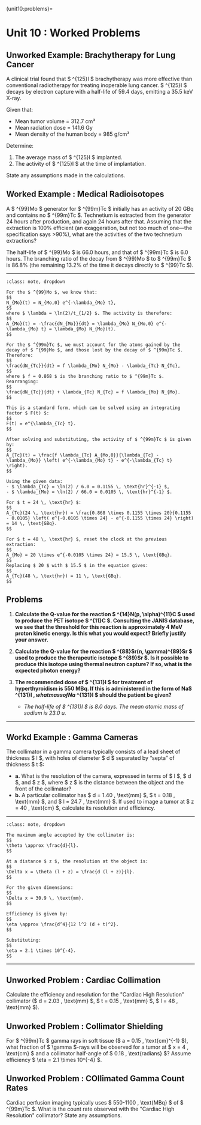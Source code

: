 (unit10:problems)=
# Unit 10 : Worked Problems

## Unworked Example: Brachytherapy for Lung Cancer

A clinical trial found that $ ^{125}I $ brachytherapy was more effective than conventional radiotherapy for treating inoperable lung cancer. $ ^{125}I $ decays by electron capture with a half-life of 59.4 days, emitting a 35.5 keV X-ray. 

Given that:
- Mean tumor volume = 312.7 cm³
- Mean radiation dose = 141.6 Gy
- Mean density of the human body = 985 g/cm³

Determine:
1. The average mass of $ ^{125}I $ implanted.
2. The activity of $ ^{125}I $ at the time of implantation.

State any assumptions made in the calculations.


## Worked Example : Medical Radioisotopes
A $ ^{99}Mo $ generator for $ ^{99m}Tc $ initially has an activity of 20 GBq and contains no $ ^{99m}Tc $. Technetium is extracted from the generator 24 hours after production, and again 24 hours after that. Assuming that the extraction is 100% efficient (an exaggeration, but not too much of one—the specification says >90%), what are the activities of the two technetium extractions?

The half-life of $ ^{99}Mo $ is 66.0 hours, and that of $ ^{99m}Tc $ is 6.0 hours. The branching ratio of the decay from $ ^{99}Mo $ to $ ^{99m}Tc $ is 86.8% (the remaining 13.2% of the time it decays directly to $ ^{99}Tc $).

---
```{admonition} Solution
:class: note, dropdown

For the $ ^{99}Mo $, we know that:
$$
N_{Mo}(t) = N_{Mo,0} e^{-\lambda_{Mo} t},
$$
where $ \lambda = \ln(2)/t_{1/2} $. The activity is therefore:
$$
A_{Mo}(t) = -\frac{dN_{Mo}}{dt} = \lambda_{Mo} N_{Mo,0} e^{-\lambda_{Mo} t} = \lambda_{Mo} N_{Mo}(t).
$$

For the $ ^{99m}Tc $, we must account for the atoms gained by the decay of $ ^{99}Mo $, and those lost by the decay of $ ^{99m}Tc $. Therefore:
$$
\frac{dN_{Tc}}{dt} = f \lambda_{Mo} N_{Mo} - \lambda_{Tc} N_{Tc},
$$
where $ f = 0.868 $ is the branching ratio to $ ^{99m}Tc $. Rearranging:
$$
\frac{dN_{Tc}}{dt} + \lambda_{Tc} N_{Tc} = f \lambda_{Mo} N_{Mo}.
$$

This is a standard form, which can be solved using an integrating factor $ F(t) $:
$$
F(t) = e^{\lambda_{Tc} t}.
$$

After solving and substituting, the activity of $ ^{99m}Tc $ is given by:
$$
A_{Tc}(t) = \frac{f \lambda_{Tc} A_{Mo,0}}{\lambda_{Tc} - \lambda_{Mo}} \left( e^{-\lambda_{Mo} t} - e^{-\lambda_{Tc} t} \right).
$$

Using the given data:
- $ \lambda_{Tc} = \ln(2) / 6.0 = 0.1155 \, \text{hr}^{-1} $,
- $ \lambda_{Mo} = \ln(2) / 66.0 = 0.0105 \, \text{hr}^{-1} $.

For $ t = 24 \, \text{hr} $:
$$
A_{Tc}(24 \, \text{hr}) = \frac{0.868 \times 0.1155 \times 20}{0.1155 - 0.0105} \left( e^{-0.0105 \times 24} - e^{-0.1155 \times 24} \right) = 14 \, \text{GBq}.
$$

For $ t = 48 \, \text{hr} $, reset the clock at the previous extraction:
$$
A_{Mo} = 20 \times e^{-0.0105 \times 24} = 15.5 \, \text{GBq}.
$$
Replacing $ 20 $ with $ 15.5 $ in the equation gives:
$$
A_{Tc}(48 \, \text{hr}) = 11 \, \text{GBq}.
$$

```


## Problems

1. **Calculate the Q-value for the reaction $ ^{14}N(p, \alpha)^{11}C $ used to produce the PET isotope $ ^{11}C $. Consulting the JANIS database, we see that the threshold for this reaction is approximately 4 MeV proton kinetic energy. Is this what you would expect? Briefly justify your answer.**

2. **Calculate the Q-value for the reaction $ ^{88}Sr(n, \gamma)^{89}Sr $ used to produce the therapeutic isotope $ ^{89}Sr $. Is it possible to produce this isotope using thermal neutron capture? If so, what is the expected photon energy?**

3. **The recommended dose of $ ^{131}I $ for treatment of hyperthyroidism is 550 MBq. If this is administered in the form of Na$ ^{131}I $, what mass of Na$ ^{131}I $ should the patient be given?**
   - *The half-life of $ ^{131}I $ is 8.0 days. The mean atomic mass of sodium is 23.0 u.*

---

## Workd Example : Gamma Cameras

The collimator in a gamma camera typically consists of a lead sheet of thickness $ l $, with holes of diameter $ d $ separated by “septa” of thickness $ t $:

- **a.** What is the resolution of the camera, expressed in terms of $ l $, $ d $, and $ z $, where $ z $ is the distance between the object and the front of the collimator?
- **b.** A particular collimator has $ d = 1.40 \, \text{mm} $, $ t = 0.18 \, \text{mm} $, and $ l = 24.7 \, \text{mm} $. If used to image a tumor at $ z = 40 \, \text{cm} $, calculate its resolution and efficiency.

---

```{admonition} Solution
:class: note, dropdown

The maximum angle accepted by the collimator is:
$$
\theta \approx \frac{d}{l}.
$$

At a distance $ z $, the resolution at the object is:
$$
\Delta x = \theta (l + z) = \frac{d (l + z)}{l}.
$$

For the given dimensions:
$$
\Delta x = 30.9 \, \text{mm}.
$$

Efficiency is given by:
$$
\eta \approx \frac{d^4}{12 l^2 (d + t)^2}.
$$

Substituting:
$$
\eta = 2.1 \times 10^{-4}.
$$

```

---


## Unworked Problem : Cardiac Collimation
Calculate the efficiency and resolution for the "Cardiac High Resolution" collimator ($ d = 2.03 \, \text{mm} $, $ t = 0.15 \, \text{mm} $, $ l = 48 \, \text{mm} $).

## Unworked Problem : Collimator Shielding
For $ ^{99m}Tc $ gamma rays in soft tissue ($ a = 0.15 \, \text{cm}^{-1} $), what fraction of $ \gamma $-rays will be observed for a tumor at $ x = 4 \, \text{cm} $ and a collimator half-angle of $ 0.18 \, \text{radians} $? Assume efficiency $ \eta = 2.1 \times 10^{-4} $.

## Unworked Problem : COllimated Gamma Count Rates
Cardiac perfusion imaging typically uses $ 550-1100 \, \text{MBq} $ of $ ^{99m}Tc $. What is the count rate observed with the "Cardiac High Resolution" collimator? State any assumptions.

